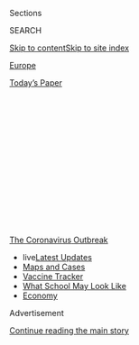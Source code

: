 <div id="app">

<div>

<div>

<div>

<div class="NYTAppHideMasthead css-1q2w90k e1suatyy0">

<div class="section css-ui9rw0 e1suatyy2">

<div class="css-eph4ug er09x8g0">

<div class="css-6n7j50">

</div>

<span class="css-1dv1kvn">Sections</span>

<div class="css-10488qs">

<span class="css-1dv1kvn">SEARCH</span>

</div>

[Skip to content](#site-content)[Skip to site
index](#site-index)

</div>

<div id="masthead-section-label" class="css-1wr3we4 eaxe0e00">

[Europe](https://www.nytimes.com/section/world/europe)

</div>

<div class="css-10698na e1huz5gh0">

</div>

</div>

<div id="masthead-bar-one" class="section hasLinks css-15hmgas e1csuq9d3">

<div class="css-uqyvli e1csuq9d0">

</div>

<div class="css-1uqjmks e1csuq9d1">

</div>

<div class="css-9e9ivx">

[](https://myaccount.nytimes.com/auth/login?response_type=cookie&client_id=vi)

</div>

<div class="css-1bvtpon e1csuq9d2">

[Today’s
Paper](https://www.nytimes.com/section/todayspaper)

</div>

</div>

</div>

</div>

<div data-aria-hidden="false">

<div id="site-content" data-role="main">

<div>

<div class="css-1aor85t" style="opacity:0.000000001;z-index:-1;visibility:hidden">

<div class="css-1hqnpie">

<div class="css-epjblv">

<span class="css-17xtcya">[Europe](/section/world/europe)</span><span class="css-x15j1o">|</span><span class="css-fwqvlz">On
a Scottish Isle, Nursing Home Deaths Expose a Covid-19
Scandal</span>

</div>

<div class="css-k008qs">

<div class="css-1iwv8en">

<span class="css-18z7m18"></span>

<div>

</div>

</div>

<span class="css-1n6z4y">https://nyti.ms/3gnKdHw</span>

<div class="css-1705lsu">

<div class="css-4xjgmj">

<div class="css-4skfbu" data-role="toolbar" data-aria-label="Social Media Share buttons, Save button, and Comments Panel with current comment count" data-testid="share-tools">

  - 
  - 
  - 
  - 
    
    <div class="css-6n7j50">
    
    </div>

  - 

</div>

</div>

</div>

</div>

</div>

</div>

<div id="NYT_TOP_BANNER_REGION" class="css-13pd83m">

<div>

<div id="styln-prism-menu-1592847958612" class="section interactive-content interactive-size-medium css-1edisqu">

<div class="css-17ih8de interactive-body">

<div id="scroll-container" class="css-1gj85ro">

[<span class="styln-title-wrap"><span class="css-1pje3qr">The
Coronavirus</span><span class="css-1pje3qr">
Outbreak</span></span>](https://www.nytimes.com/news-event/coronavirus?action=click&pgtype=Article&state=default&region=TOP_BANNER&context=storylines_menu)

  - <span class="css-kqxiym" data-emphasize="true">live</span>[Latest
    Updates](https://www.nytimes.com/2020/08/01/world/coronavirus-covid-19.html?action=click&pgtype=Article&state=default&region=TOP_BANNER&context=storylines_menu)
  - [Maps and
    Cases](https://www.nytimes.com/interactive/2020/us/coronavirus-us-cases.html?action=click&pgtype=Article&state=default&region=TOP_BANNER&context=storylines_menu)
  - [Vaccine
    Tracker](https://www.nytimes.com/interactive/2020/science/coronavirus-vaccine-tracker.html?action=click&pgtype=Article&state=default&region=TOP_BANNER&context=storylines_menu)
  - [What School May Look
    Like](https://www.nytimes.com/interactive/2020/07/29/us/schools-reopening-coronavirus.html?action=click&pgtype=Article&state=default&region=TOP_BANNER&context=storylines_menu)
  - [Economy](https://www.nytimes.com/live/2020/07/31/business/stock-market-today-coronavirus?action=click&pgtype=Article&state=default&region=TOP_BANNER&context=storylines_menu)

</div>

</div>

</div>

</div>

</div>

<div id="top-wrapper" class="css-1sy8kpn">

<div id="top-slug" class="css-l9onyx">

Advertisement

</div>

[Continue reading the main
story](#after-top)

<div class="ad top-wrapper" style="text-align:center;height:100%;display:block;min-height:250px">

<div id="top" class="place-ad" data-position="top" data-size-key="top">

</div>

</div>

<div id="after-top">

</div>

</div>

<div>

<div id="sponsor-wrapper" class="css-1hyfx7x">

<div id="sponsor-slug" class="css-19vbshk">

Supported by

</div>

[Continue reading the main
story](#after-sponsor)

<div id="sponsor" class="ad sponsor-wrapper" style="text-align:center;height:100%;display:block">

</div>

<div id="after-sponsor">

</div>

</div>

<div class="css-186x18t">

</div>

<div class="css-1vkm6nb ehdk2mb0">

# On a Scottish Isle, Nursing Home Deaths Expose a Covid-19 Scandal

</div>

At the Home Farm nursing home on the Isle of Skye, more than a quarter
of its residents died and nearly all were infected with coronavirus.
Families are furious.

<div class="css-79elbk" data-testid="photoviewer-wrapper">

<div class="css-z3e15g" data-testid="photoviewer-wrapper-hidden">

</div>

<div class="css-1a48zt4 ehw59r15" data-testid="photoviewer-children">

![<span class="css-16f3y1r e13ogyst0" data-aria-hidden="true">Employees
of a funeral home arriving at the Home Farm nursing home this
month.</span><span class="css-cnj6d5 e1z0qqy90" itemprop="copyrightHolder"><span class="css-1ly73wi e1tej78p0">Credit...</span><span><span>Peter
Jolly/Shutterstock</span></span></span>](https://static01.nyt.com/images/2020/05/22/world/virus-uk-carehome1/merlin_172744356_74577628-c0fd-4beb-999f-a3bec9a17042-articleLarge.jpg?quality=75&auto=webp&disable=upscale)

</div>

</div>

<div class="css-18e8msd">

<div class="css-vp77d3 epjyd6m0">

<div class="css-hus3qt ey68jwv0" data-aria-hidden="true">

[![Benjamin
Mueller](https://static01.nyt.com/images/2018/02/20/multimedia/author-benjamin-mueller/author-benjamin-mueller-thumbLarge.jpg
"Benjamin Mueller")](https://www.nytimes.com/by/benjamin-mueller)

</div>

<div class="css-1baulvz">

By [<span class="css-1baulvz last-byline" itemprop="name">Benjamin
Mueller</span>](https://www.nytimes.com/by/benjamin-mueller)

</div>

</div>

  - 
    
    <div class="css-ld3wwf e16638kd2">
    
    May 25,
    2020
    
    </div>

  - 
    
    <div class="css-4xjgmj">
    
    <div class="css-d8bdto" data-role="toolbar" data-aria-label="Social Media Share buttons, Save button, and Comments Panel with current comment count" data-testid="share-tools">
    
      - 
      - 
      - 
      - 
        
        <div class="css-6n7j50">
        
        </div>
    
      - 
    
    </div>
    
    </div>

</div>

</div>

<div class="section meteredContent css-1r7ky0e" name="articleBody" itemprop="articleBody">

<div class="css-1fanzo5 StoryBodyCompanionColumn">

<div class="css-53u6y8">

On the Isle of Skye off the western coast of Scotland, residents thought
they had sealed themselves off from the coronavirus. They shuttered
hotels. Officials warned of police checks. Traffic emptied on the only
bridge from the mainland.

But the frailest spot on the island remained catastrophically exposed:
Home Farm, a 40-bed nursing home for people with dementia. Owned by a
private equity firm, Home Farm has become a grim monument of the push to
maximize profits at Britain’s largest nursing home chains, and of the
government’s failure to protect its most vulnerable citizens.

Today, all but seven of the residents have been stricken. More than a
quarter are dead.

The virus has ravaged nursing homes across Europe and the United States.
But the death toll in British homes — 14,000, official figures say, with
thousands more dying as an indirect result of the virus — is becoming a
defining scandal of the pandemic for Prime Minister Boris Johnson.

By focusing at first on protecting the health system, Mr. Johnson’s
strategy meant that some infected patients were unwittingly moved from
hospitals and into nursing homes. Residents and staff members were
denied tests, while nursing home workers begged in vain for protective
gear.

</div>

</div>

<div class="css-1fanzo5 StoryBodyCompanionColumn">

<div class="css-53u6y8">

“We were witnessing horrendous images in Spain and Italy, so a lot of
attention was paid to maintaining and securing the National Health
Service,” said Dr. Donald Macaskill, the chief executive of Scottish
Care, which represents nursing homes. “The N.H.S. was prioritized at the
expense of social care.”

</div>

</div>

<div class="css-79elbk" data-testid="photoviewer-wrapper">

<div class="css-z3e15g" data-testid="photoviewer-wrapper-hidden">

</div>

<div class="css-1a48zt4 ehw59r15" data-testid="photoviewer-children">

![<span class="css-16f3y1r e13ogyst0" data-aria-hidden="true">Anger over
nursing home deaths is being directed at Prime Minister Boris Johnson.
</span><span class="css-cnj6d5 e1z0qqy90" itemprop="copyrightHolder"><span class="css-1ly73wi e1tej78p0">Credit...</span><span>Will
Oliver/EPA, via
Shutterstock</span></span>](https://static01.nyt.com/images/2020/05/22/world/virus-uk-carehome2/merlin_172527693_24a050a4-9400-4716-86d8-e8cf0225e429-articleLarge.jpg?quality=75&auto=webp&disable=upscale)

</div>

</div>

<div class="css-1fanzo5 StoryBodyCompanionColumn">

<div class="css-53u6y8">

At Home Farm, set above a silvery loch on a northeastern finger of the
island, employees do not know how the virus got inside. But early in the
pandemic, they expressed fears to their bosses about the company
bringing in workers from outside the island. And they fretted over the
half-dozen new residents who were deposited in empty beds, some of them
from hospitals and others from their own homes.

Responding to the outbreak, the Scottish health secretary said a [review
should be conducted of its entire nursing home
system](https://www.bbc.co.uk/news/uk-scotland-52789991), which falls
under Scottish government control. In England, an independent commission
is [looking into “serious potential breaches” of human
rights](https://www.telegraph.co.uk/news/2020/05/14/equalities-watchdog-considers-whether-sending-patients-hospitals/)
in nursing homes.

Problems funding nursing homes, a bugaboo in British politics since
Margaret Thatcher privatized them in 1990, hobbled Mr. Johnson’s
predecessor, Theresa May, whose [proposal to raise resident
fees](https://www.ft.com/content/82ff3a76-3c98-11e7-ac89-b01cc67cfeec)
was nicknamed the “dementia tax.”

</div>

</div>

<div class="css-1fanzo5 StoryBodyCompanionColumn">

<div class="css-53u6y8">

Now Mr. Johnson is feeling the heat. In the House of Commons, he faces a
weekly barrage over nursing homes, including accusations that he lied
about government guidance playing down the chance of
outbreaks.

<div id="NYT_MAIN_CONTENT_1_REGION" class="css-9tf9ac">

<div>

<div id="styln-covid-updates-world" class="section interactive-content interactive-size-medium css-1ftcdic">

<div class="css-17ih8de interactive-body">

<div id="styln-briefing-block" data-asset-id="QXJ0aWNsZTpueXQ6Ly9hcnRpY2xlLzhiMjRmNTQ0LWVhMmUtNTlmNC1hMDZiLTM0YWI3YTlmN2E4YQ==">

<div class="briefing-block-header-section">

# [Latest Updates: Global Coronavirus Outbreak](https://www.nytimes.com/2020/08/01/world/coronavirus-covid-19.html?action=click&pgtype=Article&state=default&region=MAIN_CONTENT_1&context=storylines_live_updates)

<div class="briefing-block-ts">

Updated 2020-08-02T07:33:01.580Z

</div>

</div>

  - [The U.S. reels as July cases more than double the total of any
    other
    month.](https://www.nytimes.com/2020/08/01/world/coronavirus-covid-19.html?action=click&pgtype=Article&state=default&region=MAIN_CONTENT_1&context=storylines_live_updates#link-34047410)
  - [Top U.S. officials work to break an impasse over the federal
    jobless
    benefit.](https://www.nytimes.com/2020/08/01/world/coronavirus-covid-19.html?action=click&pgtype=Article&state=default&region=MAIN_CONTENT_1&context=storylines_live_updates#link-780ec966)
  - [Its outbreak untamed, Melbourne goes into even greater
    lockdown.](https://www.nytimes.com/2020/08/01/world/coronavirus-covid-19.html?action=click&pgtype=Article&state=default&region=MAIN_CONTENT_1&context=storylines_live_updates#link-2bc8948)

<div class="briefing-block-footer">

<div class="briefing-block-footer-meta">

[See more
updates](https://www.nytimes.com/2020/08/01/world/coronavirus-covid-19.html?action=click&pgtype=Article&state=default&region=MAIN_CONTENT_1&context=storylines_live_updates)

</div>

<div class="briefing-block-briefinglinks">

<span>More live coverage:</span>
[Markets](https://www.nytimes.com/live/2020/07/31/business/stock-market-today-coronavirus?action=click&pgtype=Article&state=default&region=MAIN_CONTENT_1&context=storylines_live_updates)

</div>

</div>

</div>

</div>

</div>

</div>

</div>

“People in nursing homes, they don’t have the same voice as I have,”
said John Gordon, a member of the local council from Skye, whose
83-year-old father is one of 10 Home Farm residents to have died. “The
government has failed our old
people.”

<div class="css-79elbk" data-testid="photoviewer-wrapper">

<div class="css-z3e15g" data-testid="photoviewer-wrapper-hidden">

</div>

<div class="css-1a48zt4 ehw59r15" data-testid="photoviewer-children">

<div class="css-zgakxe erfvjey0">

<span class="css-1ly73wi e1tej78p0">Image</span>

<div class="css-zjzyr8">

<div data-testid="lazyimage-container" style="height:257.77777777777777px">

</div>

</div>

</div>

<span class="css-16f3y1r e13ogyst0" data-aria-hidden="true">John Gordon,
right, with his father, John, who died in Home
Farm.</span><span class="css-cnj6d5 e1z0qqy90" itemprop="copyrightHolder"><span class="css-1ly73wi e1tej78p0">Credit...</span><span>via
Gordon family</span></span>

</div>

</div>

Britain’s hospitals are revered for providing free, universal health
coverage. But the nursing home system is a decidedly American export,
with corporate giants based in offshore tax havens often paying workers
the minimum wage and trying to wring profits out of an aging population.

For-profit nursing homes now control even more of the British market —
86 percent — than the American market. And the biggest chain, HC-One,
which owns Home Farm, has been hit hard. Cases have broken out in
two-thirds of its 328 homes. Four employees and 934 residents have died.

Among the dead was Colin Harris, 66, a witty Home Farm resident with
dementia and Parkinson’s disease.

In the months before Mr. Harris died on May 6, staffing was so thin that
his incontinence pads were often left wet, eroding the skin on his
thighs, Mandie Harris, his wife, wrote in a complaint. His dentures came
unglued when he ate.

</div>

</div>

<div class="css-1fanzo5 StoryBodyCompanionColumn">

<div class="css-53u6y8">

After a video call on April 8, Ms. Harris complained to HC-One that she
saw aides without protective gear and a resident’s husband walking down
the corridor in street clothes. “Where is the infection control?” she
asked. In response, the company told her in an email that the man was
being hired as a cleaner and that Mr. Harris’s “teeth appeared clean and
secure.”

<div class="css-79elbk" data-testid="photoviewer-wrapper">

<div class="css-z3e15g" data-testid="photoviewer-wrapper-hidden">

</div>

<div class="css-1a48zt4 ehw59r15" data-testid="photoviewer-children">

<div class="css-zgakxe erfvjey0">

<span class="css-1ly73wi e1tej78p0">Image</span>

<div class="css-zjzyr8">

<div data-testid="lazyimage-container" style="height:557.4444444444445px">

</div>

</div>

</div>

<span class="css-16f3y1r e13ogyst0" data-aria-hidden="true">Colin
Harris, 66, who died in
May.</span><span class="css-cnj6d5 e1z0qqy90" itemprop="copyrightHolder"><span class="css-1ly73wi e1tej78p0">Credit...</span><span>via
Harris family</span></span>

</div>

</div>

Inside the home, staff members were becoming panicked, said three
workers, who spoke on the condition of anonymity because they had been
instructed not to talk publicly. In early April staff meetings, they
pleaded for better protective gear, and in some cases ordered their own.

But management told workers to wear masks only around suspected
coronavirus patients — an approach that Ms. Harris, in her complaint,
compared to “closing the gate after the horse has bolted.” The company
told her that aides who wanted masks were provided with them starting
April 9. Not until April 18, a week before the outbreak, were masks
required.

Even so, managers sometimes refused to wear masks themselves, including
on medicine rounds to residents’ rooms, complaining that they itched,
the three workers said.

Soon after a nationwide lockdown went into effect in March, a new deputy
manager arrived from Kent, in southeastern England. HC-One has said she
isolated before starting work. But that was before she made the 650-mile
journey to the island, the employees and HC-One said. She eventually
became sick and stopped working, the company said.

Feeling unprotected by management, employees cleaned the home
obsessively and enforced their own distancing rules. When residents were
startled, as they often were, aides held their hands and stroked them.
Sometimes employees broke down crying.

</div>

</div>

<div class="css-1fanzo5 StoryBodyCompanionColumn">

<div class="css-53u6y8">

“People were petrified,” one of the employees said.

For HC-One, the nursing home business has been lucrative, as the company
paid more than 50 million pounds, or nearly $61 million, in dividends
from 2017 to 2019.

But staff members at Home Farm suffered. During 12-hour shifts, they
sometimes made do with no more than one nurse and two aides on an 18-bed
floor, employees said. The residents’ help buttons buzzed incessantly.

Staffing shortages were so dire, regulators said in January, that Home
Farm stopped accepting new residents. An inspection found that the home
was unclean, staffing was uneven and “the level and quality of care and
support people received was not always adequate.”

HC-One said it “faced chronic recruitment challenges,” forcing the home
to rely on temporary
workers.

</div>

</div>

<div class="css-79elbk" data-testid="photoviewer-wrapper">

<div class="css-z3e15g" data-testid="photoviewer-wrapper-hidden">

</div>

<div class="css-1a48zt4 ehw59r15" data-testid="photoviewer-children">

<div class="css-1xdhyk6 erfvjey0">

<span class="css-1ly73wi e1tej78p0">Image</span>

<div class="css-zjzyr8">

<div data-testid="lazyimage-container" style="height:257.77777777777777px">

</div>

</div>

</div>

<span class="css-16f3y1r e13ogyst0" data-aria-hidden="true">The hospital
in London where Mr. Johnson was treated for coronavirus. Britain’s
hospitals are revered for providing free, universal health
coverage.</span><span class="css-cnj6d5 e1z0qqy90" itemprop="copyrightHolder"><span class="css-1ly73wi e1tej78p0">Credit...</span><span>Andrew
Testa for The New York Times</span></span>

</div>

</div>

<div class="css-1fanzo5 StoryBodyCompanionColumn">

<div class="css-53u6y8">

But as the pandemic raged in Britain, the moratorium on new admissions
at Home Farm was lifted. When employees complained about the risk of
transmission and even volunteered to temporarily move into the home to
avoid carrying the virus inside, management said beds needed to be
filled with paying customers, two workers
said.

<div id="NYT_MAIN_CONTENT_3_REGION" class="css-9tf9ac">

<div>

<div id="styln-prism-freeform-1594220623585" class="section interactive-content interactive-size-medium css-1ftcdic">

<div class="css-17ih8de interactive-body">

<div id="prism-freeform-block-62021" class="css-19mumt8" data-role="complementary" data-storyline="The Coronavirus Outbreak" data-truncated="true" tabindex="0">

<div class="css-a8d9oz">

<div class="css-eb027h">

[](https://www.nytimes.com/news-event/coronavirus?action=click&pgtype=Article&state=default&region=MAIN_CONTENT_3&context=storylines_faq)

### The Coronavirus Outbreak ›

#### Frequently Asked Questions

Updated July 27, 2020

  - #### Should I refinance my mortgage?
    
      - [It could be a good
        idea,](https://www.nytimes.com/article/coronavirus-money-unemployment.html?action=click&pgtype=Article&state=default&region=MAIN_CONTENT_3&context=storylines_faq)
        because mortgage rates have [never been
        lower.](https://www.nytimes.com/2020/07/16/business/mortgage-rates-below-3-percent.html?action=click&pgtype=Article&state=default&region=MAIN_CONTENT_3&context=storylines_faq)
        Refinancing requests have pushed mortgage applications to some
        of the highest levels since 2008, so be prepared to get in line.
        But defaults are also up, so if you’re thinking about buying a
        home, be aware that some lenders have tightened their standards.

  - #### What is school going to look like in September?
    
      - It is unlikely that many schools will return to a normal
        schedule this fall, requiring the grind of [online
        learning](https://www.nytimes.com/2020/06/05/us/coronavirus-education-lost-learning.html?action=click&pgtype=Article&state=default&region=MAIN_CONTENT_3&context=storylines_faq),
        [makeshift child
        care](https://www.nytimes.com/2020/05/29/us/coronavirus-child-care-centers.html?action=click&pgtype=Article&state=default&region=MAIN_CONTENT_3&context=storylines_faq)
        and [stunted
        workdays](https://www.nytimes.com/2020/06/03/business/economy/coronavirus-working-women.html?action=click&pgtype=Article&state=default&region=MAIN_CONTENT_3&context=storylines_faq)
        to continue. California’s two largest public school districts —
        Los Angeles and San Diego — said on July 13, that [instruction
        will be remote-only in the
        fall](https://www.nytimes.com/2020/07/13/us/lausd-san-diego-school-reopening.html?action=click&pgtype=Article&state=default&region=MAIN_CONTENT_3&context=storylines_faq),
        citing concerns that surging coronavirus infections in their
        areas pose too dire a risk for students and teachers. Together,
        the two districts enroll some 825,000 students. They are the
        largest in the country so far to abandon plans for even a
        partial physical return to classrooms when they reopen in
        August. For other districts, the solution won’t be an
        all-or-nothing approach. [Many
        systems](https://bioethics.jhu.edu/research-and-outreach/projects/eschool-initiative/school-policy-tracker/),
        including the nation’s largest, New York City, are devising
        [hybrid
        plans](https://www.nytimes.com/2020/06/26/us/coronavirus-schools-reopen-fall.html?action=click&pgtype=Article&state=default&region=MAIN_CONTENT_3&context=storylines_faq)
        that involve spending some days in classrooms and other days
        online. There’s no national policy on this yet, so check with
        your municipal school system regularly to see what is happening
        in your community.

  - #### Is the coronavirus airborne?
    
      - The coronavirus [can stay aloft for hours in tiny droplets in
        stagnant
        air](https://www.nytimes.com/2020/07/04/health/239-experts-with-one-big-claim-the-coronavirus-is-airborne.html?action=click&pgtype=Article&state=default&region=MAIN_CONTENT_3&context=storylines_faq),
        infecting people as they inhale, mounting scientific evidence
        suggests. This risk is highest in crowded indoor spaces with
        poor ventilation, and may help explain super-spreading events
        reported in meatpacking plants, churches and restaurants. [It’s
        unclear how often the virus is
        spread](https://www.nytimes.com/2020/07/06/health/coronavirus-airborne-aerosols.html?action=click&pgtype=Article&state=default&region=MAIN_CONTENT_3&context=storylines_faq)
        via these tiny droplets, or aerosols, compared with larger
        droplets that are expelled when a sick person coughs or sneezes,
        or transmitted through contact with contaminated surfaces, said
        Linsey Marr, an aerosol expert at Virginia Tech. Aerosols are
        released even when a person without symptoms exhales, talks or
        sings, according to Dr. Marr and more than 200 other experts,
        who [have outlined the evidence in an open letter to the World
        Health
        Organization](https://academic.oup.com/cid/article/doi/10.1093/cid/ciaa939/5867798).

  - #### What are the symptoms of coronavirus?
    
      - Common symptoms [include fever, a dry cough, fatigue and
        difficulty breathing or shortness of
        breath.](https://www.nytimes.com/article/symptoms-coronavirus.html?action=click&pgtype=Article&state=default&region=MAIN_CONTENT_3&context=storylines_faq)
        Some of these symptoms overlap with those of the flu, making
        detection difficult, but runny noses and stuffy sinuses are less
        common. [The C.D.C. has
        also](https://www.nytimes.com/2020/04/27/health/coronavirus-symptoms-cdc.html?action=click&pgtype=Article&state=default&region=MAIN_CONTENT_3&context=storylines_faq)
        added chills, muscle pain, sore throat, headache and a new loss
        of the sense of taste or smell as symptoms to look out for. Most
        people fall ill five to seven days after exposure, but symptoms
        may appear in as few as two days or as many as 14 days.

  - #### Does asymptomatic transmission of Covid-19 happen?
    
      - So far, the evidence seems to show it does. A widely cited
        [paper](https://www.nature.com/articles/s41591-020-0869-5)
        published in April suggests that people are most infectious
        about two days before the onset of coronavirus symptoms and
        estimated that 44 percent of new infections were a result of
        transmission from people who were not yet showing symptoms.
        Recently, a top expert at the World Health Organization stated
        that transmission of the coronavirus by people who did not have
        symptoms was “very rare,” [but she later walked back that
        statement.](https://www.nytimes.com/2020/06/09/world/coronavirus-updates.html?action=click&pgtype=Article&state=default&region=MAIN_CONTENT_3&context=storylines_faq#link-1f302e21)

<div id="styln-survey-component-62021" class="styln-survey-component" data-surveyname="faq" data-surveystoryline="coronavirus">

</div>

</div>

<div class="css-6mllg9">

</div>

<div class="css-pmm6ed">

<span class="css-5gimkt"></span>

</div>

</div>

</div>

</div>

</div>

</div>

</div>

HC-One said that, like other homes, it was asked to help hospitals by
admitting some patients.

In late April, employees’ fears were realized: An aide tested positive.
Employees said they learned the news not from management, but from
Facebook, where the aide’s mother posted about it.

</div>

</div>

<div class="css-1fanzo5 StoryBodyCompanionColumn">

<div class="css-53u6y8">

Residents, too, were showing symptoms, like slackening appetites and
high temperatures. By April 27, a Monday, staff members were adamant
that residents needed help. Management urged them not to worry, arguing
that it was just the flu, the three workers said.

At the time, testing was scarce: Not until days later did Scotland say
it would [offer tests to any nursing homes with
cases](https://www.bbc.co.uk/news/uk-scotland-scotland-politics-52495827).
So only four of the home’s 36 residents were initially given tests.
Blanket tests later that week revealed the calamitous extent of the
outbreak: 28 residents were infected, along with 26 of 52 staff members.

Residents’ families said administrators were slow to acknowledge the
likely spread. Up until her husband’s positive result, Ms. Harris said,
management told her he was being treated as though he had a chest or
urinary tract infection. Later, Ms. Harris said management insisted he
was tired, but nothing worse, only for her to see him on a video call
“looking
deathly.”

</div>

</div>

<div class="css-79elbk" data-testid="photoviewer-wrapper">

<div class="css-z3e15g" data-testid="photoviewer-wrapper-hidden">

</div>

<div class="css-1a48zt4 ehw59r15" data-testid="photoviewer-children">

<div class="css-1xdhyk6 erfvjey0">

<span class="css-1ly73wi e1tej78p0">Image</span>

<div class="css-zjzyr8">

<div data-testid="lazyimage-container" style="height:226.84444444444446px">

</div>

</div>

</div>

<span class="css-16f3y1r e13ogyst0" data-aria-hidden="true">Home Farm
employees pleaded for better protective
masks.</span><span class="css-cnj6d5 e1z0qqy90" itemprop="copyrightHolder"><span class="css-1ly73wi e1tej78p0">Credit...</span><span>Peter
Jolly/Shutterstock</span></span>

</div>

</div>

<div class="css-1fanzo5 StoryBodyCompanionColumn">

<div class="css-53u6y8">

HC-One attributed the number of infections in part to Home Farm being
“one of the first care homes where everyone was tested.” The company
said it was “confident the manager acted appropriately with regards to
Mr. Harris’s health.”

The police are now investigating the deaths of three residents. The
local health service has stepped in to help run Home Farm. Regulators
tried this month to take HC-One’s license in court but have since backed
off.

In the absence of details about the outbreak, islanders said, rumors
multiplied and staff members were unfairly blamed.

</div>

</div>

<div class="css-1fanzo5 StoryBodyCompanionColumn">

<div class="css-53u6y8">

“It’s a well-connected community,” said Keith MacKenzie, the lone
reporter for the local West Highland Free Press during the outbreak.
“But of course in well-connected communities, it’s not always the
right information that gets circulated.”

Britain’s nursing home chains, already carrying substantial debt, have
been imperiled by rising costs and plunging occupancy rates during the
pandemic. HC-One [warned that its “ability to continue as a going
concern”](https://www.ft.com/content/edf259f8-7cb0-4d6f-b58f-7202a5d28e28)
was in jeopardy.

But nursing home finances are difficult to trace. The HC-One group
includes 62 companies, 19 of them registered offshore, and its parent
company is based in the Cayman Islands.

“It’s money before care all the time,” Ms. Harris said. “The staff they
did have worked so hard, but they’ve been let down.”

On the afternoon of May 6, nurses called Ms. Harris to tell her that her
husband’s breathing was failing. She hurried over. Zoe Docherty, their
daughter, was already in protective gear, holding her father’s hand.

Ms. Docherty asked that her mother be allowed inside; management had
said they could take turns visiting. But she and a nurse disagreed about
how to choreograph the swap, and at Ms. Docherty’s frantic urging, the
nurse left to consult colleagues.

Meanwhile, Mr. Harris died, with his wife looking through the glass from
outside.

</div>

</div>

<div>

</div>

</div>

<div>

</div>

<div>

</div>

<div>

</div>

<div>

<div id="bottom-wrapper" class="css-1ede5it">

<div id="bottom-slug" class="css-l9onyx">

Advertisement

</div>

[Continue reading the main
story](#after-bottom)

<div id="bottom" class="ad bottom-wrapper" style="text-align:center;height:100%;display:block;min-height:90px">

</div>

<div id="after-bottom">

</div>

</div>

</div>

</div>

</div>

## Site Index

<div>

</div>

## Site Information Navigation

  - [© <span>2020</span> <span>The New York Times
    Company</span>](https://help.nytimes.com/hc/en-us/articles/115014792127-Copyright-notice)

<!-- end list -->

  - [NYTCo](https://www.nytco.com/)
  - [Contact
    Us](https://help.nytimes.com/hc/en-us/articles/115015385887-Contact-Us)
  - [Work with us](https://www.nytco.com/careers/)
  - [Advertise](https://nytmediakit.com/)
  - [T Brand Studio](http://www.tbrandstudio.com/)
  - [Your Ad
    Choices](https://www.nytimes.com/privacy/cookie-policy#how-do-i-manage-trackers)
  - [Privacy](https://www.nytimes.com/privacy)
  - [Terms of
    Service](https://help.nytimes.com/hc/en-us/articles/115014893428-Terms-of-service)
  - [Terms of
    Sale](https://help.nytimes.com/hc/en-us/articles/115014893968-Terms-of-sale)
  - [Site
    Map](https://spiderbites.nytimes.com)
  - [Help](https://help.nytimes.com/hc/en-us)
  - [Subscriptions](https://www.nytimes.com/subscription?campaignId=37WXW)

</div>

</div>

</div>

</div>
